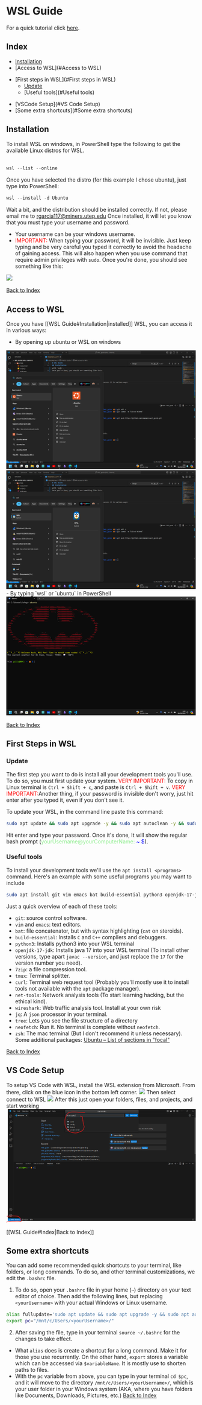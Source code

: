 # WSL Guide
For a quick tutorial click [here](https://youtu.be/lG4xrh_Xuf4).
## Index

 - [Installation](#Installation)
 -  [Access to WSL](#Access to WSL)
 *  [First steps in WSL](#First steps in WSL)
	 * [Update](#Update)
	 * [Useful tools](#Useful tools)
- [VSCode Setup](#VS Code Setup)
- [Some extra shortcuts](#Some extra shortcuts)
## Installation

To install WSL on windows, in PowerShell type the following to get the available Linux distros for WSL.

```powershell

wsl --list --online

```
Once you have selected the distro (for this example I chose ubuntu), just type into PowerShell:
```powershell
wsl --install -d Ubuntu
```
Wait a bit, and the distribution should be installed correctly. If not, please email me to rgarcia117@miners.utep.edu
Once installed, it will let you know that you must type your username and password.
* Your username can be your windows username.
* <span style="color:red;">IMPORTANT:</span> When typing your password, it will be invisible. Just keep typing and be very careful you typed it correctly to avoid the headache of gaining access. This will also happen when you use command that require admin privileges with `sudo`.
Once you're done, you should see something like this:
<img src="./images/Pasted image 20240905224408.png">

[Back to Index](#Index)
## Access to WSL
Once you have [[WSL Guide#Installation|installed]] WSL, you can access it in various ways:
- By opening up ubuntu or WSL on windows
<img src="./images/ubuntu_exec.png">
<img src="./images/wsl_exec.png">
- By typing `wsl` or `ubuntu` in PowerShell
<img src="./images/ubuntu_pwsh_prompt.png">

[Back to Index](#Index)

## First Steps in WSL
### Update
The first step you want to do is install all your development tools you'll use. To do so, you must first update your system. 
<span style="color:red;">VERY IMPORTANT:</span> To copy in Linux terminal is `Ctrl + Shift + c`, and paste is `Ctrl + Shift + v`.
<span style="color:red;">VERY IMPORTANT:</span>Another thing, if your password is invisible don't worry, just hit enter after you typed it, even if you don't see it.

To update your WSL, in the command line paste this command:
```bash
sudo apt update && sudo apt upgrade -y && sudo apt autoclean -y && sudo apt autoremove
```
Hit enter and type your password. Once it's done, It will show the regular bash prompt (<span style="color:lightgreen;">yourUsername@yourComputerName:</span> <span style="color:blue;">~ $</span>).
### Useful tools
To install your development tools we'll use the `apt install <programs>` command. Here's an example with some useful programs you may want to include
```bash
sudo apt install git vim emacs bat build-essential python3 openjdk-17-jdk 7zip tmux curl net-tools wireshark jq tree neofetch zsh
```
Just a quick overview of each of these tools:
- `git`: source control software.
- `vim` and `emacs`: text editors.
- `bat`: file concatenator, but with syntax highlighting (`cat` on steroids).
- `build-essential`: Installs `C` and `C++` compilers and debuggers.
- `python3`: Installs python3 into your WSL terminal
- `openjdk-17-jdk`: Installs java 17 into your WSL terminal (To install other versions, type apart `javac --version`, and just replace the `17` for the version number you need).
- `7zip`: a file compression tool.
- `tmux`: Terminal splitter.
- `curl`: Terminal web request tool (Probably you'll mostly use it to install tools not available with the `apt` package manager).
- `net-tools`: Network analysis tools (To start learning hacking, but the ethical kind).
- `wireshark`: Web traffic analysis tool. Install at your own risk
- `jq`: A `json` processor in your terminal.
- `tree`: Lets you see the file structure of a directory
- `neofetch`: Run it. No terminal is complete without `neofetch`.
- `zsh`: The mac terminal (But I don't recommend it unless necessary).
Some additional packages:
[Ubuntu – List of sections in "focal"](https://packages.ubuntu.com/focal/)

[Back to Index](#Index)

## VS Code Setup
To setup VS Code with WSL, install the WSL extension from Microsoft.
From there, click on the blue icon in the bottom left corner.
<img src="./images/wsl_vscode_button.png">
Then select connect to WSL
<img src="./images/wsl_vscode_connect.png">
After this just open your folders, files, and projects, and start working
<img src="./images/wsl_vscode.png">

[[WSL Guide#Index|Back to Index]]
## Some extra shortcuts
You can add some recommended quick shortcuts to your terminal, like folders, or long commands. To do so, and other terminal customizations, we edit the `.bashrc` file.
1. To do so, open your `.bashrc` file in your home (`~`) directory on your text editor of choice. Then add the following lines, but replacing `<yourUsername>` with your actual Windows or Linux username.
```bash
alias fullupdate='sudo apt update && sudo apt upgrade -y && sudo apt autoclean -y && sudo apt autoremove'
export pc="/mnt/c/Users/<yourUsername>/"
```
2. After saving the file, type in your terminal `source ~/.bashrc` for the changes to take effect.

* What `alias` does is create a shortcut for a long command. Make it for those you use recurrently. On the other hand, `export` stores a variable which can be accessed via `$variableName`. It is mostly use to shorten paths to files. 
* With the `pc` variable from above, you can type in your terminal `cd $pc`, and it will move to the directory `/mnt/c/Users/<yourUsername>/`, which is your user folder in your Windows system (AKA, where you have folders like Documents, Downloads, Pictures, etc.)
[Back to Index](#Index)